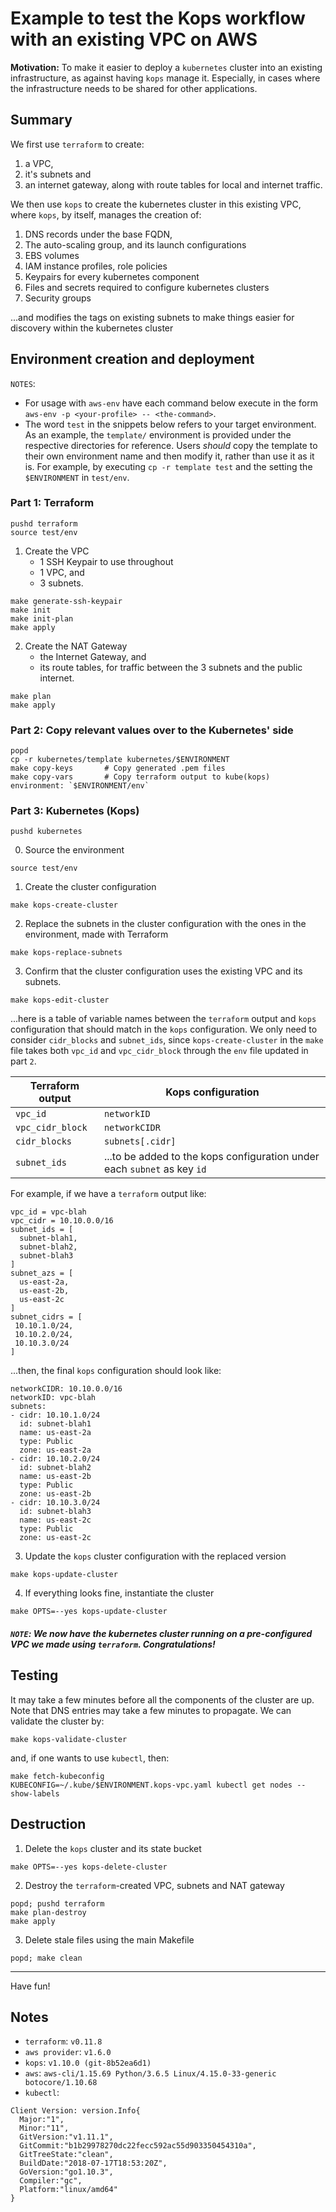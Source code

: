 # Example to test the Kops workflow with an existing VPC on AWS

**Motivation:** To make it easier to deploy a `kubernetes` cluster into an existing infrastructure, as against having `kops` manage it. Especially, in cases where the infrastructure needs to be shared for other applications.

## Summary

We first use `terraform` to create:
1. a VPC,
2. it's subnets and
3. an internet gateway, along with route tables for local and internet traffic.

We then use `kops` to create the kubernetes cluster in this existing VPC, where `kops`, by itself, manages the creation of:
1. DNS records under the base FQDN,
2. The auto-scaling group, and its launch configurations
3. EBS volumes
4. IAM instance profiles, role policies
5. Keypairs for every kubernetes component
6. Files and secrets required to configure kubernetes clusters
7. Security groups

...and modifies the tags on existing subnets to make things easier for discovery within the kubernetes cluster

## Environment creation and deployment
`NOTES`:
  - For usage with `aws-env` have each command below execute in the form `aws-env -p <your-profile> -- <the-command>`.
  - The word `test` in the snippets below refers to your target environment. As an example, the `template/` environment is provided under the respective directories for reference. Users *should* copy the template to their own environment name and then modify it, rather than use it as it is. For example, by executing `cp -r template test` and the setting the `$ENVIRONMENT` in `test/env`.

### Part 1: Terraform

```
pushd terraform
source test/env
```

1. Create the VPC
    - 1 SSH Keypair to use throughout
    - 1 VPC, and
    - 3 subnets.

```
make generate-ssh-keypair
make init
make init-plan
make apply
```

2. Create the NAT Gateway
    - the Internet Gateway, and
    - its route tables, for traffic between the 3 subnets and the public internet.

```
make plan
make apply
```

### Part 2: Copy relevant values over to the Kubernetes' side
```
popd
cp -r kubernetes/template kubernetes/$ENVIRONMENT
make copy-keys       # Copy generated .pem files
make copy-vars       # Copy terraform output to kube(kops) environment: `$ENVIRONMENT/env`
```

### Part 3: Kubernetes (Kops)

```
pushd kubernetes
```

0. Source the environment
```
source test/env
```

1. Create the cluster configuration
```
make kops-create-cluster
```
2. Replace the subnets in the cluster configuration with the ones in the environment, made with Terraform
```
make kops-replace-subnets
```
3. Confirm that the cluster configuration uses the existing VPC and its subnets.
```
make kops-edit-cluster
```
...here is a table of variable names between the `terraform` output and `kops` configuration that should match in the `kops` configuration. We only need to consider `cidr_blocks` and `subnet_ids`, since `kops-create-cluster` in the `make` file takes both `vpc_id` and `vpc_cidr_block` through the `env` file updated in part `2`.

|Terraform output|Kops configuration|
|----------------|------------------|
|`vpc_id`|`networkID`|
|`vpc_cidr_block`|`networkCIDR`|
|`cidr_blocks`|`subnets[.cidr]`|
|`subnet_ids`|...to be added to the kops configuration under each `subnet` as key `id`|

For example, if we have a `terraform` output like:
```
vpc_id = vpc-blah
vpc_cidr = 10.10.0.0/16
subnet_ids = [
  subnet-blah1,
  subnet-blah2,
  subnet-blah3
]
subnet_azs = [
  us-east-2a,
  us-east-2b,
  us-east-2c
]
subnet_cidrs = [
 10.10.1.0/24,
 10.10.2.0/24,
 10.10.3.0/24
]
```
...then, the final `kops` configuration should look like:
```
networkCIDR: 10.10.0.0/16
networkID: vpc-blah
subnets:
- cidr: 10.10.1.0/24
  id: subnet-blah1
  name: us-east-2a
  type: Public
  zone: us-east-2a
- cidr: 10.10.2.0/24
  id: subnet-blah2
  name: us-east-2b
  type: Public
  zone: us-east-2b
- cidr: 10.10.3.0/24
  id: subnet-blah3
  name: us-east-2c
  type: Public
  zone: us-east-2c
```
3. Update the `kops` cluster configuration with the replaced version
```
make kops-update-cluster
```
4. If everything looks fine, instantiate the cluster
```
make OPTS=--yes kops-update-cluster
```

##### `NOTE`: We now have the kubernetes cluster running on a pre-configured VPC we made using `terraform`. Congratulations!

## Testing

It may take a few minutes before all the components of the cluster are up. Note that DNS entries may take a few minutes to propagate. We can validate the cluster by:

```
make kops-validate-cluster
```
and, if one wants to use `kubectl`, then:
```
make fetch-kubeconfig
KUBECONFIG=~/.kube/$ENVIRONMENT.kops-vpc.yaml kubectl get nodes --show-labels
```

## Destruction

1. Delete the `kops` cluster and its state bucket
```
make OPTS=--yes kops-delete-cluster
```
2. Destroy the `terraform`-created VPC, subnets and NAT gateway
```
popd; pushd terraform
make plan-destroy
make apply
```
3. Delete stale files using the main Makefile
```
popd; make clean
```
-----

Have fun!


## Notes

* `terraform`: `v0.11.8`
* `aws provider`: `v1.6.0`
* `kops`: `v1.10.0 (git-8b52ea6d1)`
* `aws`: `aws-cli/1.15.69 Python/3.6.5 Linux/4.15.0-33-generic botocore/1.10.68`
* `kubectl`:
```
Client Version: version.Info{
  Major:"1",
  Minor:"11",
  GitVersion:"v1.11.1",
  GitCommit:"b1b29978270dc22fecc592ac55d903350454310a",
  GitTreeState:"clean",
  BuildDate:"2018-07-17T18:53:20Z",
  GoVersion:"go1.10.3",
  Compiler:"gc",
  Platform:"linux/amd64"
}
```
